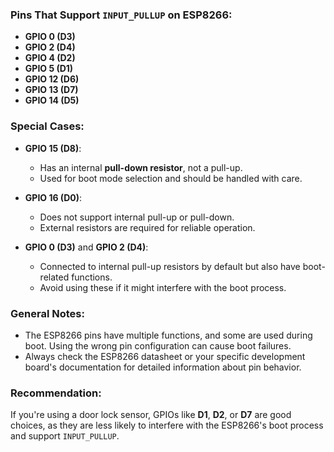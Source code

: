 ### Pins That Support `INPUT_PULLUP` on ESP8266:
- **GPIO 0 (D3)**
- **GPIO 2 (D4)**
- **GPIO 4 (D2)**
- **GPIO 5 (D1)**
- **GPIO 12 (D6)**
- **GPIO 13 (D7)**
- **GPIO 14 (D5)**

### Special Cases:
- **GPIO 15 (D8)**:
  - Has an internal **pull-down resistor**, not a pull-up.
  - Used for boot mode selection and should be handled with care.

- **GPIO 16 (D0)**:
  - Does not support internal pull-up or pull-down.
  - External resistors are required for reliable operation.

- **GPIO 0 (D3)** and **GPIO 2 (D4)**:
  - Connected to internal pull-up resistors by default but also have boot-related functions.
  - Avoid using these if it might interfere with the boot process.

### General Notes:
- The ESP8266 pins have multiple functions, and some are used during boot. Using the wrong pin configuration can cause boot failures.
- Always check the ESP8266 datasheet or your specific development board's documentation for detailed information about pin behavior.

### Recommendation:
If you're using a door lock sensor, GPIOs like **D1**, **D2**, or **D7** are good choices, as they are less likely to interfere with the ESP8266's boot process and support `INPUT_PULLUP`.
